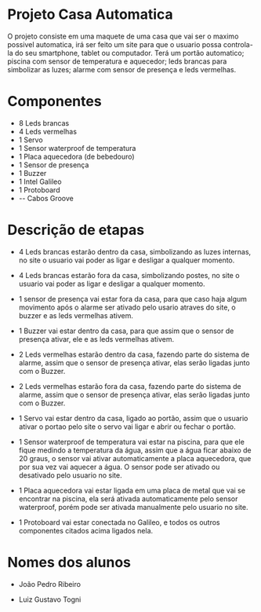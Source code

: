 # Projeto Casa Automatica

O projeto consiste em uma maquete de uma casa que vai ser o maximo possivel automatica, irá ser feito um site para que o usuario possa controla-la do seu smartphone, tablet ou computador. Terá um portão automatico; piscina com sensor de temperatura e aquecedor; leds brancas para simbolizar as luzes; alarme com sensor de presença e leds vermelhas.

# Componentes

- 8 Leds brancas 
- 4 Leds vermelhas 
- 1 Servo 
- 1 Sensor waterproof de temperatura
- 1 Placa aquecedora (de bebedouro)
- 1 Sensor de presença 
- 1 Buzzer
- 1 Intel Galileo 
- 1 Protoboard
- -- Cabos Groove

# Descrição de etapas

- 4 Leds brancas estarão dentro da casa, simbolizando as luzes internas, no site o usuario vai poder as ligar e desligar a qualquer momento.

- 4 Leds brancas estarão fora da casa, simbolizando postes, no site o usuario vai poder as ligar e desligar a qualquer momento.

- 1 sensor de presença vai estar fora da casa, para que caso haja algum movimento após o alarme ser ativado pelo usario atraves do site, o buzzer e as leds vermelhas ativem.

- 1 Buzzer vai estar dentro da casa, para que assim que o sensor de presença ativar, ele e as leds vermelhas ativem.

- 2 Leds vermelhas estarão dentro da casa, fazendo parte do sistema de alarme, assim que o sensor de presença ativar, elas serão ligadas junto com o Buzzer.

- 2 Leds vermelhas estarão fora da casa, fazendo parte do sistema de alarme, assim que o sensor de presença ativar, elas serão ligadas junto com o Buzzer.

- 1 Servo vai estar dentro da casa, ligado ao portão, assim que o usuario ativar o portao pelo site o servo vai ligar e abrir ou fechar o portão.

- 1 Sensor waterproof de temperatura vai estar na piscina, para que ele fique medindo a temperatura da água, assim que a água ficar abaixo de 20 graus, o sensor vai ativar automaticamente a placa aquecedora, que por sua vez vai aquecer a água. O sensor pode ser ativado ou desativado pelo usuario no site.

- 1 Placa aquecedora vai estar ligada em uma placa de metal que vai se encontrar na piscina, ela será ativada automaticamente pelo sensor waterproof, porém pode ser ativada manualmente pelo usuario no site.

- 1 Protoboard vai estar conectada no Galileo, e todos os outros componentes citados acima ligados nela.

# Nomes dos alunos

- João Pedro Ribeiro

- Luiz Gustavo Togni
